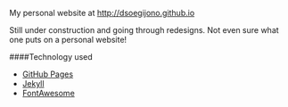 My personal website at http://dsoegijono.github.io

Still under construction and going through redesigns. Not even sure what one puts on a personal website!

####Technology used
- [GitHub Pages](https://pages.github.com/)
- [Jekyll](jekyllrb.com/)
- [FontAwesome](fortawesome.github.io/Font-Awesome/)
